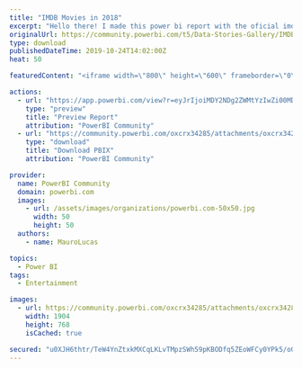 ```yaml
---
title: "IMDB Movies in 2018"
excerpt: "Hello there! I made this power bi report with the oficial imdb databse and IMDbPY pyhton package to get de url image."
originalUrl: https://community.powerbi.com/t5/Data-Stories-Gallery/IMDB-Movies-in-2018/m-p/827908
type: download
publishedDateTime: 2019-10-24T14:02:00Z
heat: 50

featuredContent: "<iframe width=\"800\" height=\"600\" frameborder=\"0\" src=\"https://app.powerbi.com/view?r=eyJrIjoiMDY2NDg2ZWMtYzIwZi00MDNhLWE3MWQtNWVmYzA1ODEyZGY4IiwidCI6IjI1ZjdlNGIzLTJiYTUtNDM1Yi04NzE4LWFkZDAwNmVhNzI3NiJ9\"></iframe>"

actions:
  - url: "https://app.powerbi.com/view?r=eyJrIjoiMDY2NDg2ZWMtYzIwZi00MDNhLWE3MWQtNWVmYzA1ODEyZGY4IiwidCI6IjI1ZjdlNGIzLTJiYTUtNDM1Yi04NzE4LWFkZDAwNmVhNzI3NiJ9"
    type: "preview"
    title: "Preview Report"
    attribution: "PowerBI Community"
  - url: "https://community.powerbi.com/oxcrx34285/attachments/oxcrx34285/DataStoriesGallery/3086/2/2018%20IMDb.pbix"
    type: "download"
    title: "Download PBIX"
    attribution: "PowerBI Community"

provider:
  name: PowerBI Community
  domain: powerbi.com
  images:
    - url: /assets/images/organizations/powerbi.com-50x50.jpg
      width: 50
      height: 50
  authors:
    - name: MauroLucas

topics:
  - Power BI
tags:
  - Entertainment

images:
  - url: https://community.powerbi.com/oxcrx34285/attachments/oxcrx34285/DataStoriesGallery/3086/1/Movies%202018.png
    width: 1904
    height: 768
    isCached: true

secured: "u0XJH6thtr/TeW4YnZtxkMXCqLKLvTMpzSWh59pKBODfq5ZEoWFCy0YPk5/oGoDIaDU73bReMeL1ycmiK352z6H/VxtKCuAWU1MoL0FNhBS9wE+aNVKYswvTlsefqQQhnG3mmNTFmOb6AMkVcehV3e1ulqg1rQotfFhYC8kMOFn1opzg/ZXZXkBPwpkLX942gEwy6xJMRsrjy+GjGP37r+htIEqrsdegre4kx13dHCygCMmQrjiuI9Ju7hXvQ1AKYe8iqiFpxplCa+xfCg4JkmL5VMhiT9vU8/wPG2y74uCY18HKaeFjVXSNI2Q1o832cby5iZCES3GlFZj1NkM65gRCvv+ULp6ByT3d9bsx3KbhUr8ifi9gkFOupqb3SZlP0PscMJiR0/VhNYo1pcrsjA==;C0Sea+6LYk/D4Kfi5P2ruA=="
---
```


